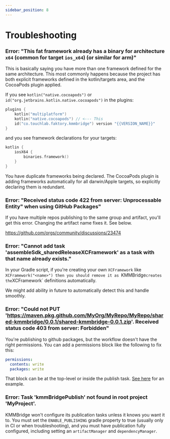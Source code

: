 ```yaml
---
sidebar_position: 8
---
```


# Troubleshooting

### Error: "This fat framework already has a binary for architecture `x64` (common for target `ios_x64`) (or similar for arm)"

This is basically saying you have more than one framework defined for the same architecture. This most commonly happens because the project has both explicit frameworks defined in the kotlin/targets area, and the CocoaPods plugin applied.

If you see `kotlin("native.cocoapods")` or `id("org.jetbrains.kotlin.native.cocoapods")` in the plugins:

```kotlin
plugins {
    kotlin("multiplatform")
    kotlin("native.cocoapods") // <--- This
    id("co.touchlab.faktory.kmmbridge") version "{{VERSION_NAME}}"
}
```

and you see framework declarations for your targets:

```kotlin
kotlin {
    iosX64 {
        binaries.framework()
    }
}
```

You have duplicate frameworks being declared. The CocoaPods plugin is adding frameworks automatically for all darwin/Apple targets, so explicitly declaring them is redundant.

### Error: "Received status code 422 from server: Unprocessable Entity" when using GitHub Packages"

If you have multiple repos publishing to the same group and artifact, you'll get this error. Changing the 
artifact name fixes it. See below.

https://github.com/orgs/community/discussions/23474

### Error: "Cannot add task 'assembleSdk_sharedReleaseXCFramework' as a task with that name already exists."

In your Gradle script, if you're creating your own `XCFramework` like `XCFramework("<name>") then you should remove it as `KMMBridge` creates the `XCFramework` definitions automatically.

We might add ability in future to automatically detect this and handle smoothly.

### Error: "Could not PUT 'https://maven.pkg.github.com/MyOrg/MyRepo/MyRepo/shared-kmmbridge/0.0.1/shared-kmmbridge-0.0.1.zip'. Received status code 403 from server: Forbidden"

You're publishing to github packages, but the workflow doesn't have the right permissions. You can add a permissions block like the following to fix this:

```yaml
permissions:
  contents: write
  packages: write
```
That block can be at the top-level or inside the publish task. [See here](https://github.com/touchlab/KMMBridgeSampleKotlin/blob/main/.github/workflows/main.yml) for an example.

### Error: Task 'kmmBridgePublish' not found in root project 'MyProject'.

KMMBridge won't configure its publication tasks unless it knows you want it to. You must set the `ENABLE_PUBLISHING` gradle property to true (usually only in CI or when troubleshooting), and you must have publication fully configured, including setting an `artifactManager` and `dependencyManager`.
